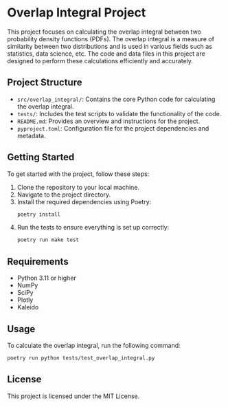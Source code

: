# Overlap Integral Project

This project focuses on calculating the overlap integral between two probability density functions (PDFs). The overlap integral is a measure of similarity between two distributions and is used in various fields such as statistics, data science, etc. The code and data files in this project are designed to perform these calculations efficiently and accurately.

## Project Structure

- `src/overlap_integral/`: Contains the core Python code for calculating the overlap integral.
- `tests/`: Includes the test scripts to validate the functionality of the code.
- `README.md`: Provides an overview and instructions for the project.
- `pyproject.toml`: Configuration file for the project dependencies and metadata.

## Getting Started

To get started with the project, follow these steps:

1. Clone the repository to your local machine.
2. Navigate to the project directory.
3. Install the required dependencies using Poetry:
    ```bash
    poetry install
    ```
4. Run the tests to ensure everything is set up correctly:
    ```bash
    poetry run make test
    ```

## Requirements

- Python 3.11 or higher
- NumPy
- SciPy
- Plotly
- Kaleido

## Usage

To calculate the overlap integral, run the following command:

```bash
poetry run python tests/test_overlap_integral.py
```

## License

This project is licensed under the MIT License.